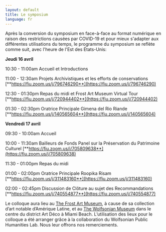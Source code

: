 ```yaml
---
layout: default
title: Le symposium
language: fr
---
```


Après la conversion du symposium en face-à-face au format numérique en raison des restrictions causées par COVID-19 et pour mieux s'adapter aux différentes utilisations du temps, le programme du symposium se reflète comme suit, avec l'heure de l'Est des États-Unis:

**Jeudi 16 avril**

10:30 - 11:00am  Accueil et Introductions

11:00 - 12:30am  Projets Archivistiques et les  efforts de conservations [**https://fiu.zoom.us/j/796746290**](https://fiu.zoom.us/j/796746290) 

12:30 - 01:30pm  Repas du midi et Frost Art Museum Virtual Tour [**https://fiu.zoom.us/j/720944402**](https://fiu.zoom.us/j/720944402) 

01:30 - 02:30pm  Oratrice Principale Gimena del Rio Riande [**https://fiu.zoom.us/j/140565604**](https://fiu.zoom.us/j/140565604) 

**Vendredi 17 avril**

09:30 - 10:00am  Accueil 

10:00 - 11:30am  Bailleurs de Fonds Panel sur la Préservation du Patrimoine Culturel [**https://fiu.zoom.us/j/705809638**](https://fiu.zoom.us/j/705809638) 

11:30 - 01:00pm  Repas du midi

01:00 - 02:00pm  Oratrice Principale Roopika Risam [**https://fiu.zoom.us/j/311483160**](https://fiu.zoom.us/j/311483160) 

02:00 - 02:45pm  Discussion de Clôture au sujet des Recommandations [**https://fiu.zoom.us/j/740554877**](https://fiu.zoom.us/j/740554877)  



Le colloque aura lieu au [The Frost Art Museum](https://frost.fiu.edu), à cause de sa collection d’art notable d’Amérique Latine, et au [The Wolfsonian Museum](https://wolfsonian.org) dans le centre du district Art Déco à Miami Beach. L’utilisation des lieux pour le colloque a été arranger grâce à la collaboration du Wolfsonian Public Humanities Lab. Nous leur offrons nos remerciements.